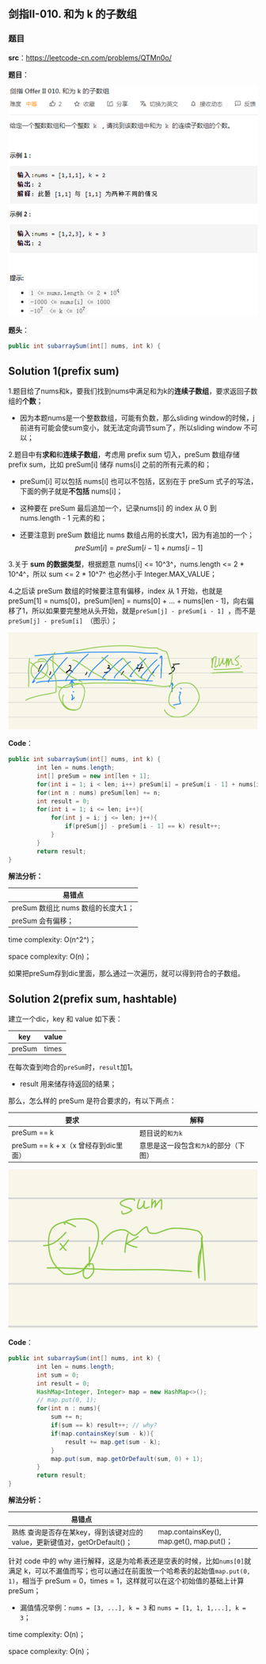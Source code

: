 ## 剑指II-010. 和为 k 的子数组

### 题目

**src**：https://leetcode-cn.com/problems/QTMn0o/

**题目**：

![](../pics/labels/CIii_010.png)

**题头**：

```java
public int subarraySum(int[] nums, int k) {
```



## Solution 1(prefix sum)

1.题目给了nums和k，要我们找到nums中满足和为k的**连续子数组**，要求返回子数组的**个数**；

* 因为本题nums是一个整数数组，可能有负数，那么sliding window的时候，j前进有可能会使sum变小，就无法定向调节sum了，所以sliding window 不可以；

2.题目中有**求和**和**连续子数组**，考虑用 prefix sum 切入，preSum 数组存储 prefix sum，比如 preSum[i] 储存 nums[i] 之前的所有元素的和；

* preSum[i] 可以包括 nums[i] 也可以不包括，区别在于 preSum 式子的写法，下面的例子就是**不包括** nums[i]；

* 这种要在 preSum 最后追加一个，记录nums[i] 的 index 从 0 到 nums.length - 1 元素的和；

* 还要注意到 preSum 数组比 nums 数组占用的长度大1，因为有追加的一个；
  $$
  preSum[i] = preSum[i-1] + nums[i-1]
  $$

3.关于 **sum 的数据类型**，根据题意 nums[i] <= 10^3^，nums.length <= 2 * 10^4^，所以 sum <= 2 * 10^7^ 也必然小于 Integer.MAX_VALUE；

4.之后读 preSum 数组的时候要注意有偏移，index 从 1 开始，也就是 preSum[1] = nums[0]，preSum[len] = nums[0] + ... + nums[len - 1]，向右偏移了1，所以如果要完整地从头开始，就是`preSum[j] - preSum[i - 1] `，而不是 `preSum[j] - preSum[i] `（图示）；

<div align="center"> <img src="../pics/expressions/II_010_preSum.jpg"/> </div>

**Code**：

```java
public int subarraySum(int[] nums, int k) {
        int len = nums.length;
        int[] preSum = new int[len + 1];
        for(int i = 1; i < len; i++) preSum[i] = preSum[i - 1] + nums[i - 1];
        for(int n : nums) preSum[len] += n; 
        int result = 0;
        for(int i = 1; i <= len; i++){
            for(int j = i; j <= len; j++){
                if(preSum[j] - preSum[i - 1] == k) result++;
            }
        }
        return result;
}
```

**解法分析：**

| 易错点                             |
| ---------------------------------- |
| preSum 数组比 nums 数组的长度大1； |
| preSum 会有偏移；                  |

time complexity: O(n^2^)；

space complexity: O(n)；

如果把preSum存到dic里面，那么通过一次遍历，就可以得到符合的子数组。



## Solution 2(prefix sum, hashtable)

建立一个dic，key 和 value 如下表：

| key    | value |
| ------ | ----- |
| preSum | times |

在每次查到吻合的`preSum`时，`result`加1。

* result 用来储存待返回的结果；

那么，怎么样的 preSum 是符合要求的，有以下两点：

| 要求                                 | 解释                                  |
| ------------------------------------ | ------------------------------------- |
| preSum == k                          | 题目说的`和为k`                       |
| preSum == k + x（x 曾经存到dic里面） | 意思是这一段包含`和为k`的部分（下图） |



<img src="../pics/expressions/II_010_preSum_02.jpg" style="zoom:50%;" />

**Code**：

```java
public int subarraySum(int[] nums, int k) {
        int len = nums.length;
        int sum = 0;
        int result = 0;
        HashMap<Integer, Integer> map = new HashMap<>();
        // map.put(0, 1);
        for(int n : nums){
            sum += n;
            if(sum == k) result++; // why?
            if(map.containsKey(sum - k)){
                result += map.get(sum - k);
            }
            map.put(sum, map.getOrDefault(sum, 0) + 1);
        }
        return result;
}
```

**解法分析：**

| 易错点                                                       |                                           |
| ------------------------------------------------------------ | ----------------------------------------- |
| 熟练 查询是否存在某key，得到该键对应的value，更新键值对，getOrDefault()； | map.containsKey(), map.get(), map.put()； |

针对 code 中的 why 进行解释，这是为哈希表还是空表的时候，比如`nums[0]`就满足 k，可以不漏值而写；也可以通过在前面放一个哈希表的起始值`map.put(0, 1)`，相当于 preSum = 0，times = 1，这样就可以在这个初始值的基础上计算 preSum；

*  漏值情况举例：`nums = [3, ...], k = 3` 和 `nums = [1, 1, 1,...], k = 3`；



time complexity: O(n)；

space complexity: O(n)；


